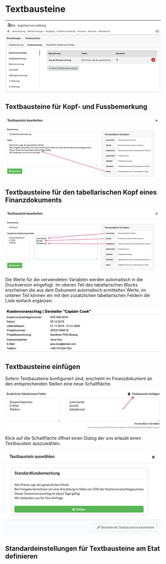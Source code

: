 # Textbausteine

![](../../.gitbook/assets/bildschirmfoto-2020-03-08-um-10.10.21.png)

## Textbausteine für Kopf- und Fussbemerkung

![](../../.gitbook/assets/bildschirmfoto-2020-03-08-um-10.11.50.png)

## Textbausteine für den tabellarischen Kopf eines Finanzdokuments

![](../../.gitbook/assets/bildschirmfoto-2020-03-08-um-10.15.40.png)

Die Werte für die verwendeten Variablen werden automatisch in die Druckversion eingefügt. Im oberen Teil des tabellarischen Blocks erscheinen die aus dem Dokument automatisch ermittelten Werte, im unteren Teil können wir mit den zusätzlichen tabellarischen Feldern die Liste einfach ergänzen:

![](../../.gitbook/assets/bildschirmfoto-2020-03-08-um-10.23.51.png)

## Textbausteine einfügen

Sofern Textbausteine konfiguriert sind, erscheint im Finanzdokument an den entsprechenden Stellen eine neue Schaltfläche.

![](../../.gitbook/assets/bildschirmfoto-2020-03-08-um-10.26.56.png)

Klick auf die Schaltfläche öffnet einen Dialog der uns erlaubt einen Textbaustein auszuwählen.

![In diesem Beispiel steht nur ein Textbaustein f&#xFC;r die Fu&#xDF;bemerkung zur Verf&#xFC;gung.](../../.gitbook/assets/bildschirmfoto-2020-03-08-um-10.27.58.png)

## Standardeinstellungen für Textbausteine am Etat definieren

